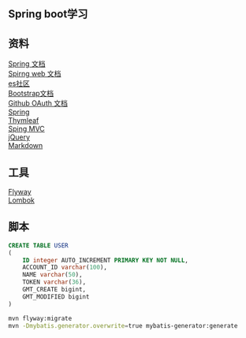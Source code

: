 ## Spring boot学习

## 资料
[Spring 文档](https://spring.io/guides)  
[Spirng web 文档](https://spring.io/guides/gs/serving-web-content/)  
[es社区](https://elasticsearch.cn)  
[Bootstrap文档](https://v3.bootcss.com/getting-started/)  
[Github OAuth 文档](https://developer.github.com/apps/building-github-apps/creating-a-github-app/)  
[Spring](https://docs.spring.io/spring-boot/docs/2.0.0.RC1/reference/htmlsingle/#boot-features-embedded-database-support)  
[Thymleaf](https://www.thymeleaf.org/doc/tutorials/3.0/usingthymeleaf.html#using-theach)  
[Sping MVC](https://docs.spring.io/spring/docs/5.0.3.RELEASE/spring-framework-reference/web.html#mvc-handlermapping-interceptor)  
[jQuery](https://api.jquery.com/jQuery.post/)  
[Markdown](https://pandao.github.io/editor.md/index.html)

## 工具
[Flyway](https://flywaydb.org/getstarted/firststeps/maven)  
[Lombok](https://projectlombok.org)

## 脚本
```sql
CREATE TABLE USER
(
    ID integer AUTO_INCREMENT PRIMARY KEY NOT NULL,
    ACCOUNT_ID varchar(100),
    NAME varchar(50),
    TOKEN varchar(36),
    GMT_CREATE bigint,
    GMT_MODIFIED bigint
)
```

```bash
mvn flyway:migrate
mvn -Dmybatis.generator.overwrite=true mybatis-generator:generate
```
